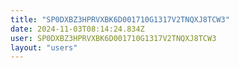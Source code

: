 ```yaml
---
title: "SP0DXBZ3HPRVXBK6D001710G1317V2TNQXJ8TCW3"
date: 2024-11-03T08:14:24.834Z
user: SP0DXBZ3HPRVXBK6D001710G1317V2TNQXJ8TCW3
layout: "users"
---
```

    